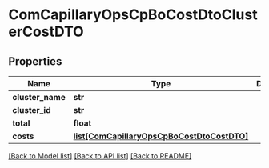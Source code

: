# ComCapillaryOpsCpBoCostDtoClusterCostDTO

## Properties
Name | Type | Description | Notes
------------ | ------------- | ------------- | -------------
**cluster_name** | **str** |  | [optional] 
**cluster_id** | **str** |  | [optional] 
**total** | **float** |  | [optional] 
**costs** | [**list[ComCapillaryOpsCpBoCostDtoCostDTO]**](ComCapillaryOpsCpBoCostDtoCostDTO.md) |  | [optional] 

[[Back to Model list]](../README.md#documentation-for-models) [[Back to API list]](../README.md#documentation-for-api-endpoints) [[Back to README]](../README.md)

